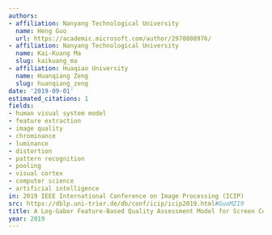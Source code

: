 ```yaml
---
authors:
- affiliation: Nanyang Technological University
  name: Heng Guo
  url: https://academic.microsoft.com/author/2970808976/
- affiliation: Nanyang Technological University
  name: Kai-Kuang Ma
  slug: kaikuang_ma
- affiliation: Huaqiao University
  name: Huanqiang Zeng
  slug: huanqiang_zeng
date: '2019-09-01'
estimated_citations: 1
fields:
- human visual system model
- feature extraction
- image quality
- chrominance
- luminance
- distortion
- pattern recognition
- pooling
- visual cortex
- computer science
- artificial intelligence
in: 2019 IEEE International Conference on Image Processing (ICIP)
src: https://dblp.uni-trier.de/db/conf/icip/icip2019.html#GuoMZ19
title: A Log-Gabor Feature-Based Quality Assessment Model for Screen Content Images
year: 2019
---
```

